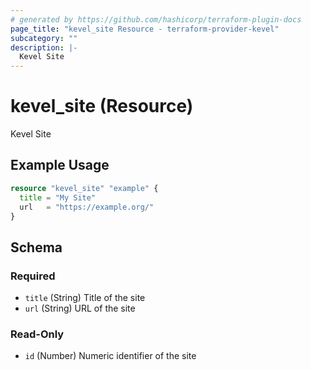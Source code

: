 ```yaml
---
# generated by https://github.com/hashicorp/terraform-plugin-docs
page_title: "kevel_site Resource - terraform-provider-kevel"
subcategory: ""
description: |-
  Kevel Site
---
```


# kevel_site (Resource)

Kevel Site

## Example Usage

```terraform
resource "kevel_site" "example" {
  title = "My Site"
  url   = "https://example.org/"
}
```

<!-- schema generated by tfplugindocs -->
## Schema

### Required

- `title` (String) Title of the site
- `url` (String) URL of the site

### Read-Only

- `id` (Number) Numeric identifier of the site
